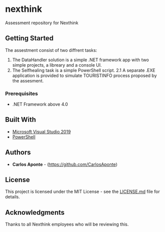 # nexthink
Assessment repository for Nexthink 

## Getting Started
The assestment consist of two diffrent tasks:
1. The DataHandler solution is a simple .NET framework app with two simple projects, a libreary and a console UI.
2. The Selfhealing task is a simple PowerShell script.
  2.1 A separate .EXE application is provided to simulate TOURISTINFO process proposed by the assesment.

### Prerequisites
- .NET Framework above 4.0

## Built With
* [Microsoft Visual Studio 2019](http://www.https://visualstudio.microsoft.com/es/)
* [PowerShell](https://docs.microsoft.com/en-us/powershell/)

## Authors
* **Carlos Aponte** - (https://github.com/CarlosAponte)

## License
This project is licensed under the MIT License - see the [LICENSE.md](LICENSE.md) file for details.

## Acknowledgments
Thanks to all Nexthink employees who will be reviewing this.
